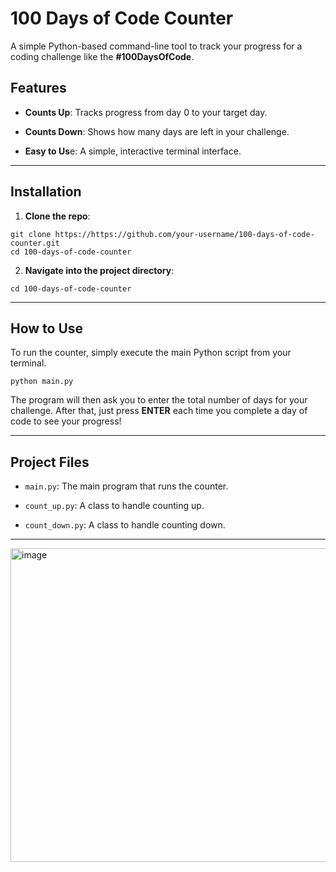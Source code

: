 # 100 Days of Code Counter
A simple Python-based command-line tool to track your progress for a coding challenge like the **#100DaysOfCode**.

## Features
* **Counts Up**: Tracks progress from day 0 to your target day.

* **Counts Down**: Shows how many days are left in your challenge.

* **Easy to Us**e: A simple, interactive terminal interface.
 <hr>

## Installation

1. **Clone the repo**:

```
git clone https://https://github.com/your-username/100-days-of-code-counter.git
cd 100-days-of-code-counter
```

2. **Navigate into the project directory**:
```
cd 100-days-of-code-counter
```
<hr>

## How to Use
To run the counter, simply execute the main Python script from your terminal.
```
python main.py
```
The program will then ask you to enter the total number of days for your challenge. After that, just press **ENTER** each time you complete a day of code to see your progress!



<hr>

## Project Files
* `main.py`: The main program that runs the counter.

* `count_up.py`: A class to handle counting up.

* `count_down.py`: A class to handle counting down.
<hr>

<img width="797" height="502" alt="image" src="https://github.com/user-attachments/assets/a0f0787c-bd64-4d07-9eb7-521e8c94a81c" />


